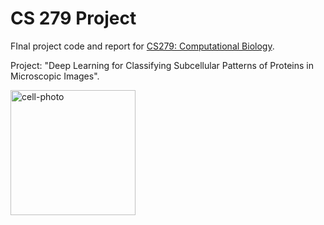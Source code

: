 # CS 279 Project

FInal project code and report for [CS279: Computational Biology](https://web.stanford.edu/class/cs279/). 

Project: "Deep Learning for Classifying Subcellular Patterns of Proteins in Microscopic Images". 

<img src="https://user-images.githubusercontent.com/57341225/147588441-b0674ec5-647a-4de0-a5a1-d93f640103d6.png" alt="cell-photo" style="width:200px;"/>
